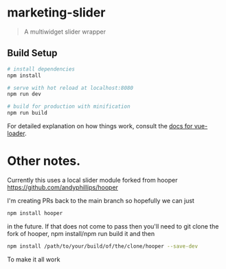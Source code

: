 # marketing-slider

> A multiwidget slider wrapper

## Build Setup

``` bash
# install dependencies
npm install

# serve with hot reload at localhost:8080
npm run dev

# build for production with minification
npm run build
```

For detailed explanation on how things work, consult the [docs for vue-loader](http://vuejs.github.io/vue-loader).

# Other notes. 
Currently this uses a local slider module forked from hooper
https://github.com/andyphillips/hooper

I'm creating PRs back to the main branch so hopefully we can just 
``` bash
npm install hooper
```

in the future. If that does not come to pass then you'll need to 
git clone the fork of hooper, npm install/npm run build it and then

``` bash
npm install /path/to/your/build/of/the/clone/hooper --save-dev
```

To make it all work